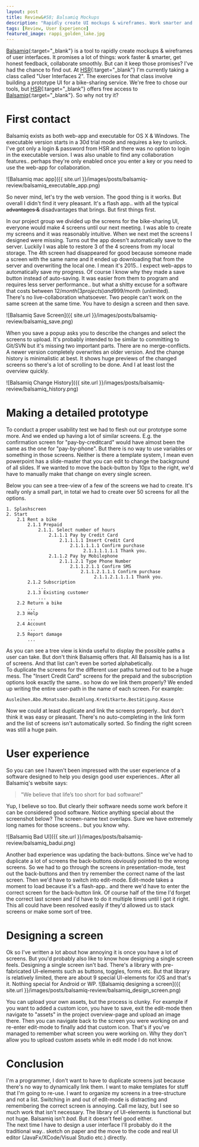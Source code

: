 ```yaml
---
layout: post
title: Review&#58; Balsamiq Mockups
description: "Rapidly create UI mockups & wireframes. Work smarter and collaborate smoothly. But can Balsamiq keep those promises? I've had the opportunity to use it for UI2 class at HSR and here's my opinion."
tags: [Review, User Experience]
featured_image: rappi_golden_lake.jpg
---
```


[Balsamiq](https://balsamiq.com/){:target="_blank"} is a tool to rapidly create mockups & wireframes of user interfaces.
It promises a lot of things: work faster & smarter, get honest feedback, collaborate smoothly. But can it keep those promises?
I've had the chance to find out. At [HSR](http://www.hsr.ch/){:target="_blank"} I'm currently taking a class called 
"User Interfaces 2". The exercises for that class involve building a prototype UI for a bike-sharing service. We're free 
to chose our tools, but [HSR](http://www.hsr.ch/){:target="_blank"} offers free access to 
[Balsamiq](https://balsamiq.com/){:target="_blank"}. So why not try it?  

 <!--more-->

# First contact
Balsamiq exists as both web-app and executable for OS X & Windows. The executable version starts in a 30d trial mode 
and requires a key to unlock. I've got only a login & password from HSR and there was no option to login in the 
executable version. I was also unable to find any collaboration features.. perhaps they're only enabled once 
you enter a key or you need to use the web-app for collaboration.  

![Balsamiq mac app]({{ site.url }}/images/posts/balsamiq-review/balsamiq_executable_app.png)

So never mind, let's try the web version. The good thing is it works. But overall I didn't find it very pleasant. 
It's a flash app.. with all the typical <s>advantages &</s> disadvantages that brings. But first things first.   

In our project group we divided up the screens for the bike-sharing UI, everyone would make 4 screens until our 
next meeting. I was able to create my screens and it was reasonably intuitive. When we next met the screens I designed
were missing. Turns out the app doesn't automatically save to the server. Luckily I was able to restore 3 of the 4 screens 
from my local storage. The 4th screen had disappeared for good because someone made a screen with the same name 
and it ended up downloading that from the server and overwriting the local one. I mean it's 2015.. I expect web-apps
to automatically save my progress. 
Of course I know why they made a save button instead of auto-saving. It was easier from them to program and requires less 
server performance.. but what a shitty excuse for a software that costs between 12$/month (3projects) and 999$/month (unlimited).  
There's no live-collaboration whatsoever. Two people can't work on the same screen at the same time. You have to design
a screen and then save.

![Balsamiq Save Screen]({{ site.url }}/images/posts/balsamiq-review/balsamiq_save.png)

When you save a popup asks you to describe the changes and select the screens to upload. It's 
probably intended to be similar to committing to Git/SVN but it's missing two important parts. There are no merge-conflicts. 
A newer version completely overwrites an older version. And the change history is minimalistic at best. It shows
huge previews of the changed screens so there's a lot of scrolling to be done. And I at least lost the overview quickly.

![Balsamiq Change History]({{ site.url }}/images/posts/balsamiq-review/balsamiq_history.png)

# Making a detailed prototype
To conduct a proper usability test we had to flesh out our prototype some more. And we ended up having a lot of similar screens.
E.g. the confirmation screen for "pay-by-creditcard" would have almost been the same as the one for "pay-by-phone". 
But there is no way to use variables or something in those screens. Neither is there a template system, I mean 
even powerpoint has a slide-master that you can edit to change the background of all slides. If we wanted to move the 
back-button by 10px to the right, we'd have to manually make that change on every single screen.  

Below you can see a tree-view of a few of the screens we had to create. It's really only a small part, in total we had to create over 
50 screens for all the options.

    1. Splashscreen
    2. Start
        2.1 Rent a bike
            2.1.1 Prepaid
                2.1.1. Select number of hours
                    2.1.1.1 Pay by Credit Card
                        2.1.1.1.1 Insert Credit Card
                            2.1.1.1.1.1 Confirm purchase
                                 2.1.1.1.1.1.1 Thank you.
                    2.1.1.2 Pay by Mobilephone
                        2.1.1.2.1 Type Phone Number
                            2.1.1.2.1.1 Confirm SMS
                                2.1.1.2.1.1.1 Confirm purchase
                                     2.1.1.2.1.1.1.1 Thank you.
            2.1.2 Subscription
                ...
            2.1.3 Existing customer
                ...
        2.2 Return a bike
            ...
        2.3 Help
            ...
        2.4 Account
            ...
        2.5 Report damage
            ...
        
As you can see a tree view is kinda useful to display the possible paths a user can take. But don't think Balsamiq 
offers that. All Balsamiq has is a list of screens. And that list can't even be sorted alphabetically.   
To duplicate the screens for the different user paths turned out to be a huge mess. The "Insert Credit Card" screens 
for the prepaid and the subscription options look exactly the same.. so how do we link them properly?
We ended up writing the entire user-path in the name of each screen. For example:

    Ausleihen.Abo.Monatsabo.Bezahlung.Kreditkarte.Bestätigung.Kasse
    
Now we could at least duplicate and link the screens properly.. but don't think it was easy or pleasant. There's no
auto-completing in the link form and the list of screens isn't automatically sorted. So finding the right screen was 
still a huge pain.

# User experience
So you can see I haven't been impressed with the user experience of a software designed to help you design good user
experiences.. After all Balsamiq's website says:

 > "We believe that life’s too short for bad software!"
 
Yup, I believe so too. But clearly their software needs some work before it can be considered good software. Notice 
anything special about the screenshot below? The screen-name text overlaps. Sure we have extremely long names for those 
screens.. but you know why.

![Balsamiq Bad UI]({{ site.url }}/images/posts/balsamiq-review/balsamiq_badui.png)

Another bad experience was updating the back-buttons. Since we've had to duplicate a lot of screens the back-buttons obviously 
pointed to the wrong screens. So we had to go through the screens in presentation-mode, test out the back-buttons and then try 
remember the correct name of the last screen. Then we'd have to switch into edit-mode. Edit-mode takes a moment to load because it's 
a flash-app.. and there we'd have to enter the correct screen for the back-button link. Of course half of the time I'd forget the 
correct last screen and I'd have to do it multiple times until I got it right.
This all could have been resolved easily if they'd allowed us to stack screens or make some sort of tree.

# Designing a screen
Ok so I've written a lot about how annoying it is once you have a lot of screens. But you'd probably also like to know 
how designing a single screen feels.
Designing a single screen isn't bad. There's a library with pre-fabricated UI-elements such as buttons, toggles, forms etc. 
But that library is relatively limited, there are about 9 special UI-elements for iOS and that's it. Nothing special
for Android or WP. 
![Balsamiq designing a screen]({{ site.url }}/images/posts/balsamiq-review/balsamiq_design_screen.png)

You can upload your own assets, but the process is clunky. For example if you want to added a custom icon, you have to save, exit the edit-mode 
then navigate to "assets" in the project overview-page and upload an image there. Then you can navigate back to the screen you were working on and re-enter edit-mode to finally 
add that custom icon. That's if you've managed to remember what screen you were working on. Why they don't allow you to upload custom assets while in edit mode 
I do not know.

# Conclusion
I'm a programmer, I don't want to have to duplicate screens just because there's no way to dynamically link them. I want to make templates 
for stuff that I'm going to re-use. I want to organize my screens in a tree-structure and not a list.
Switching in and out of edit-mode is distracting and remembering the correct screen is annoying. Call me lazy, but I see so much work that isn't necessary.
The library of UI-elements is functional but not huge. Balsamiq isn't _bad_. But it doesn't feel good either.  
The next time I have to design a user interface I'll probably do it the traditional way.. sketch on paper and the move to 
the code and real UI editor (JavaFx/XCode/Visual Studio etc.) directly.
